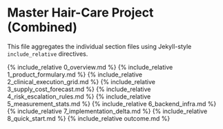# Master Hair-Care Project (Combined)

This file aggregates the individual section files using Jekyll-style `include_relative` directives.

{% include_relative 0_overview.md %}
{% include_relative 1_product_formulary.md %}
{% include_relative 2_clinical_execution_grid.md %}
{% include_relative 3_supply_cost_forecast.md %}
{% include_relative 4_risk_escalation_rules.md %}
{% include_relative 5_measurement_stats.md %}
{% include_relative 6_backend_infra.md %}
{% include_relative 7_implementation_delta.md %}
{% include_relative 8_quick_start.md %}
{% include_relative outcome.md %}
